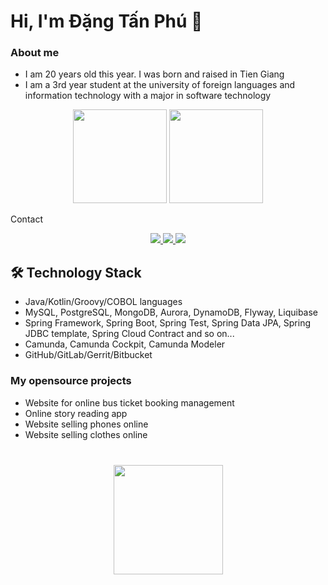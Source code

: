 # Hi, I'm Đặng Tấn Phú 👋
### About me
* I am 20 years old this year. I was born and raised in Tien Giang
* I am a 3rd year student at the university of foreign languages ​​and information technology with a major in software technology

<p align='center'>
   <a href="https://github-readme-stats.vercel.app/api?username=romankh3&show_icons=true&count_private=true"><img
           height=150
           src="https://github-readme-stats.vercel.app/api?username=romankh3&show_icons=true&count_private=true"/></a>
   <a href="https://github.com/romankh3/github-readme-stats"><img height=150
                                                                  src="https://github-readme-stats.vercel.app/api/top-langs/?username=romankh3&layout=compact"/></a>
</p>
Contact
<p align='center'>
   <a href="https://www.facebook.com/profile.php?id=100023047537676">
       <img src="https://img.icons8.com/?size=50&id=ddJXF_L1PvL_&format=png"/>
   </a>
   <a href="">
       <img src="https://img.icons8.com/?size=48&id=32323&format=png"/>
   </a>
    <a href="">
       <img src="https://img.icons8.com/?size=48&id=P7UIlhbpWzZm&format=png"/>
   </a>




## 🛠 Technology Stack
*   Java/Kotlin/Groovy/COBOL languages
*   MySQL, PostgreSQL, MongoDB, Aurora, DynamoDB, Flyway, Liquibase
*   Spring Framework, Spring Boot, Spring Test, Spring Data JPA, Spring JDBC template, Spring Cloud Contract and so on...
*   Camunda, Camunda Cockpit, Camunda Modeler
*   GitHub/GitLab/Gerrit/Bitbucket

### My opensource projects

* Website for online bus ticket booking management 
* Online story reading app
* Website selling phones online
* Website selling clothes online
<div align="center" style="margin: 40px 0">
   <a href="https://github.com/romankh3/github-profile-views-counter">
       <img width="175px" src="https://komarev.com/ghpvc/?username=romankh3&color=DE002D">
   </a>
</div>
